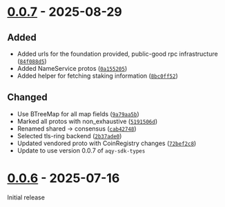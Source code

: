 # [0.0.7] - 2025-08-29

## Added

- Added urls for the foundation provided, public-good rpc infrastructure ([`84f088d5`])
- Added NameService protos ([`0a155205`])
- Added helper for fetching staking information ([`8bc0ff52`])

## Changed

- Use BTreeMap for all map fields ([`9a79aa5b`])
- Marked all protos with non_exhaustive ([`5191506d`])
- Renamed shared -> consensus ([`cab42748`])
- Selected tls-ring backend ([`2b37ade0`])
- Updated vendored proto with CoinRegistry changes ([`72bef2c8`])
- Update to use version 0.0.7 of `aqy-sdk-types`

[`84f088d5`]: https://github.com/mystenlabs/aqy-rust-sdk/commit/84f088d5
[`9a79aa5b`]: https://github.com/mystenlabs/aqy-rust-sdk/commit/9a79aa5b
[`5191506d`]: https://github.com/mystenlabs/aqy-rust-sdk/commit/5191506d
[`0a155205`]: https://github.com/mystenlabs/aqy-rust-sdk/commit/0a155205
[`8bc0ff52`]: https://github.com/mystenlabs/aqy-rust-sdk/commit/8bc0ff52
[`cab42748`]: https://github.com/mystenlabs/aqy-rust-sdk/commit/cab42748
[`2b37ade0`]: https://github.com/mystenlabs/aqy-rust-sdk/commit/2b37ade0
[`72bef2c8`]: https://github.com/mystenlabs/aqy-rust-sdk/commit/72bef2c8

# [0.0.6] - 2025-07-16

Initial release

[0.0.7]: https://github.com/mystenlabs/aqy-rust-sdk/releases/tag/aqy-rpc-0.0.7
[0.0.6]: https://github.com/mystenlabs/aqy-rust-sdk/releases/tag/aqy-rpc-0.0.6
